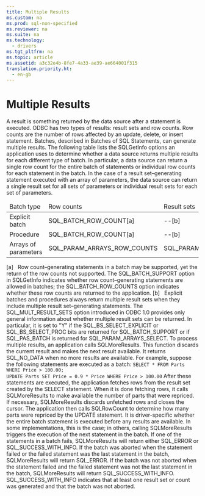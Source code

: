 ```yaml
---
title: Multiple Results
ms.custom: na
ms.prod: sql-non-specified
ms.reviewer: na
ms.suite: na
ms.technology: 
  - drivers
ms.tgt_pltfrm: na
ms.topic: article
ms.assetid: a3c32e4b-8fe7-4a33-ae39-ae664001f315
translation.priority.ht: 
  - en-gb
---
```

# Multiple Results
<?xml version="1.0" encoding="utf-8"?>
<developerConceptualDocument xmlns="http://ddue.schemas.microsoft.com/authoring/2003/5" xmlns:xlink="http://www.w3.org/1999/xlink" xmlns:xsi="http://www.w3.org/2001/XMLSchema-instance" xsi:schemaLocation="http://ddue.schemas.microsoft.com/authoring/2003/5 http://dduestorage.blob.core.windows.net/ddueschema/developer.xsd">
  <introduction>
    <para>A <legacyItalic>result</legacyItalic> is something returned by the data source after a statement is executed. ODBC has two types of results: result sets and row counts. <legacyItalic>Row counts</legacyItalic> are the number of rows affected by an update, delete, or insert statement. Batches, described in <legacyLink xlink:href="766488cc-450c-434c-9c88-467f6c57e17c">Batches of SQL Statements</legacyLink>, can generate multiple results.</para>
    <para>The following table lists the <legacyBold>SQLGetInfo</legacyBold> options an application uses to determine whether a data source returns multiple results for each different type of batch. In particular, a data source can return a single row count for the entire batch of statements or individual row counts for each statement in the batch. In the case of a result set–generating statement executed with an array of parameters, the data source can return a single result set for all sets of parameters or individual result sets for each set of parameters.</para>
    <table xmlns:caps="http://schemas.microsoft.com/build/caps/2013/11">
      <thead>
        <tr>
          <TD>
            <para>Batch type</para>
          </TD>
          <TD>
            <para>Row counts</para>
          </TD>
          <TD>
            <para>Result sets</para>
          </TD>
        </tr>
      </thead>
      <tbody>
        <tr>
          <TD>
            <para>Explicit batch</para>
          </TD>
          <TD>
            <para>SQL_BATCH_ROW_COUNT[a]</para>
          </TD>
          <TD>
            <para>--[b]</para>
          </TD>
        </tr>
        <tr>
          <TD>
            <para>Procedure</para>
          </TD>
          <TD>
            <para>SQL_BATCH_ROW_COUNT[a]</para>
          </TD>
          <TD>
            <para>--[b]</para>
          </TD>
        </tr>
        <tr>
          <TD>
            <para>Arrays of parameters</para>
          </TD>
          <TD>
            <para>SQL_PARAM_ARRAYS_ROW_COUNTS</para>
          </TD>
          <TD>
            <para>SQL_PARAM_ARRAYS_SELECTS</para>
          </TD>
        </tr>
      </tbody>
    </table>
    <para>[a]   Row count–generating statements in a batch may be supported, yet the return of the row counts not supported. The SQL_BATCH_SUPPORT option in <legacyBold>SQLGetInfo </legacyBold>indicates whether row count–generating statements are allowed in batches; the SQL_BATCH_ROW_COUNTS option indicates whether these row counts are returned to the application.</para>
    <para>[b]   Explicit batches and procedures always return multiple result sets when they include multiple result set–generating statements.</para>
    <alert class="note">
      <para>The SQL_MULT_RESULT_SETS option introduced in ODBC 1.0 provides only general information about whether multiple result sets can be returned. In particular, it is set to "Y" if the SQL_BS_SELECT_EXPLICIT or SQL_BS_SELECT_PROC bits are returned for SQL_BATCH_SUPPORT or if SQL_PAS_BATCH is returned for SQL_PARAM_ARRAYS_SELECT.</para>
    </alert>
    <para>To process multiple results, an application calls <legacyBold>SQLMoreResults</legacyBold>. This function discards the current result and makes the next result available. It returns SQL_NO_DATA when no more results are available. For example, suppose the following statements are executed as a batch:</para>
    <code>SELECT * FROM Parts WHERE Price &gt; 100.00;
UPDATE Parts SET Price = 0.9 * Price WHERE Price &gt; 100.00</code>
    <para>After these statements are executed, the application fetches rows from the result set created by the <legacyBold>SELECT</legacyBold> statement. When it is done fetching rows, it calls <legacyBold>SQLMoreResults</legacyBold> to make available the number of parts that were repriced. If necessary, <legacyBold>SQLMoreResults</legacyBold> discards unfetched rows and closes the cursor. The application then calls <legacyBold>SQLRowCount</legacyBold> to determine how many parts were repriced by the <legacyBold>UPDATE </legacyBold>statement.</para>
    <para>It is driver-specific whether the entire batch statement is executed before any results are available. In some implementations, this is the case; in others, calling <legacyBold>SQLMoreResults</legacyBold> triggers the execution of the next statement in the batch.</para>
    <para>If one of the statements in a batch fails, <legacyBold>SQLMoreResults</legacyBold> will return either SQL_ERROR or SQL_SUCCESS_WITH_INFO. If the batch was aborted when the statement failed or the failed statement was the last statement in the batch, <legacyBold>SQLMoreResults</legacyBold> will return SQL_ERROR. If the batch was not aborted when the statement failed and the failed statement was not the last statement in the batch, <legacyBold>SQLMoreResults</legacyBold> will return SQL_SUCCESS_WITH_INFO. SQL_SUCCESS_WITH_INFO indicates that at least one result set or count was generated and that the batch was not aborted.</para>
  </introduction>
  <relatedTopics />
</developerConceptualDocument>